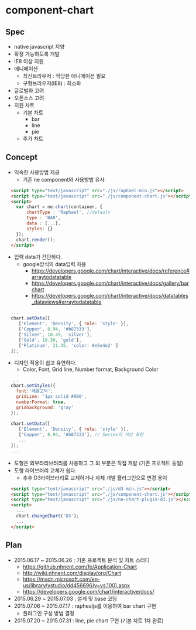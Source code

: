 # component-chart

## Spec

* native javascript 지양
* 확장 가능하도록 개발
* IE8 이상 지원
* 애니메이션
  * 최신브라우저 : 적당한 애니메이션 필요
  * 구형브라우저(IE8) : 최소화
* 글로벌화 고려
* 오픈소스 고려
* 지원 차트
  * 기본 차트
    * bar
    * line
    * pie
  * 추가 차트

## Concept

* 익숙한 사용방법 제공
  * 기존 ne component와 사용방법 유사
```html
  <script type="text/javascript" src="./js/raphael-min.js"></script>
  <script type="text/javascript" src="./js/component-chart.js"></script>
  <script>
    var chart = ne.chart(container, {
        chartType : 'Raphael', //default
        type : 'BAR',
        data : [...],
        styles: {}
    });
    chart.render();
  </script>
```
* 입력 data가 간단하다.
  * google방식의 data입력 차용
    * https://developers.google.com/chart/interactive/docs/reference#arraytodatatable
    * https://developers.google.com/chart/interactive/docs/gallery/barchart
    * https://developers.google.com/chart/interactive/docs/datatables_dataviews#arraytodatatable
```javascript
  ...
  chart.setData([
     ['Element', 'Density', { role: 'style' }],
     ['Copper', 8.94, '#b87333'],
     ['Silver', 10.49, 'silver'],
     ['Gold', 19.30, 'gold'],
     ['Platinum', 21.45, 'color: #e5e4e2' ]
  ]);
```
* 디자인 적용이 쉽고 유연하다.
  * Color, Font, Grid line, Number format, Background Color
```javascript
  ...
  chart.setStyles({
    font:'애플고딕',
    gridLine: '1px solid #000',
    numberFormat: true,
    gridGackground: 'gray'
  });
  
  chart.setData([
     ['Element', 'Density', { role: 'style' }],
     ['Copper', 8.94, '#b87333'], // Series의 색상 표현
     ...
  ]);
  ...
```

* 도형은 외부라리브러리를 사용하고 그 외 부분은 직접 개발 (기존 프로젝트 동일)
* 도형 라이브러리 교체가 쉽다.
  * 추후 D3라이브러리로 교체하거나 자체 개발 플러그인으로 변경 용이
```html
  <script type="text/javascript" src="./js/d3-min.js"></script>
  <script type="text/javascript" src="./js/component-chart.js"></script>
  <script type="text/javascript" src="./js/ne-chart-plugin-d3.js"></script>
  <script>
    ...
    chart.changeChart('D3');
    ...
  </script>
```

## Plan

* 2015.06.17 ~ 2015.06.26 : 기존 프로젝트 분석 및 차트 스터디
  * https://github.nhnent.com/fe/Application-Chart
  * http://wiki.nhnent.com/display/org/Chart
  * https://msdn.microsoft.com/en-us/library/vstudio/dd456696(v=vs.100).aspx
  * https://developers.google.com/chart/interactive/docs/
* 2015.06.29 ~ 2015.07.03 : 설계 및 base 코딩
* 2015.07.06 ~ 2015.07.17 : raphealjs를 이용하여 bar chart 구현
  * 플러그인 구성 방법 결정
* 2015.07.20 ~ 2015.07.31 : line, pie chart 구현 (기본 차트 1차 완료)

